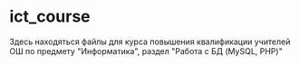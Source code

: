 # ict_course
Здесь находяться файлы для курса повышения квалификации учителей ОШ по предмету "Информатика", раздел "Работа с БД (MySQL, PHP)"
